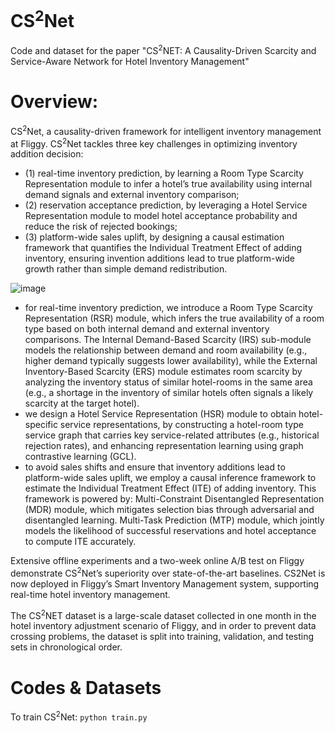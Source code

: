 # CS<sup>2</sup>Net

Code and dataset for the paper "CS<sup>2</sup>NET: A Causality-Driven Scarcity and Service-Aware Network for Hotel Inventory Management"


# Overview:

CS<sup>2</sup>Net, a causality-driven framework for intelligent inventory management at Fliggy. CS<sup>2</sup>Net tackles three key challenges in optimizing inventory addition decision: 
 - (1) real-time inventory prediction, by learning a Room Type Scarcity Representation module to infer a hotel’s true availability using internal demand signals and external inventory comparison;
 - (2) reservation acceptance prediction, by leveraging a Hotel Service Representation module to model hotel acceptance probability and reduce the risk of rejected bookings;
 - (3) platform-wide sales uplift, by designing a causal estimation framework that quantifies the Individual Treatment Effect of adding inventory, ensuring invention additions lead to true platform-wide growth rather than simple demand redistribution.


![image](https://github.com/user-attachments/assets/22ba226c-8a43-46fb-b1bc-7e3451a22d37)


- for real-time inventory prediction, we introduce a Room Type Scarcity Representation (RSR) module, which infers the true availability of a room type based on both internal demand
and external inventory comparisons. The Internal Demand-Based Scarcity (IRS) sub-module models the relationship between demand and room availability (e.g., higher demand typically suggests lower availability), while the External Inventory-Based Scarcity (ERS) module estimates room scarcity by analyzing the inventory status of similar hotel-rooms in the same area (e.g., a shortage in the inventory of similar hotels often signals a likely scarcity at the target hotel).
- we design a Hotel Service Representation (HSR) module to obtain hotel-specific service representations, by constructing a hotel-room type service graph that carries key service-related attributes (e.g., historical rejection rates), and enhancing representation learning using graph contrastive learning (GCL).
- to avoid sales shifts and ensure that inventory additions lead to platform-wide sales uplift, we employ a causal inference framework to estimate the Individual Treatment Effect (ITE) of adding inventory. This framework is powered by: Multi-Constraint Disentangled Representation (MDR) module, which mitigates selection bias through adversarial and disentangled learning. Multi-Task Prediction (MTP) module, which jointly models the likelihood of successful reservations and hotel acceptance to compute ITE accurately.

Extensive offline experiments and a two-week online A/B test on Fliggy demonstrate CS<sup>2</sup>Net’s superiority over state-of-the-art baselines. CS2Net is now deployed in Fliggy’s Smart Inventory Management system, supporting real-time hotel inventory management.

The CS<sup>2</sup>NET dataset is a large-scale dataset collected in one month in the hotel inventory adjustment scenario of Fliggy, and in order to prevent data crossing problems, the dataset is split into training, validation, and testing sets in chronological order.

# Codes & Datasets

To train CS<sup>2</sup>Net:
 ```python train.py```



